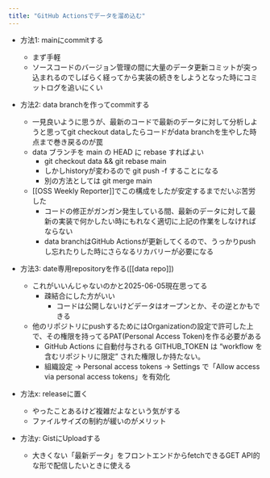 ```yaml
---
title: "GitHub Actionsでデータを溜め込む"
---
```


- 方法1: mainにcommitする
    - まず手軽
    - ソースコードのバージョン管理の間に大量のデータ更新コミットが突っ込まれるのでしばらく経ってから実装の続きをしようとなった時にコミットログを追いにくい
- 方法2: data branchを作ってcommitする
    - 一見良いように思うが、最新のコードで最新のデータに対して分析しようと思ってgit checkout dataしたらコードがdata branchを生やした時点まで巻き戻るのが罠
    - data ブランチを main の HEAD に rebase すればよい
        - git checkout data && git rebase main
        - しかしhistoryが変わるので git push -f することになる
        - 別の方法としては git merge main
    - [[OSS Weekly Reporter]]でこの構成をしたが安定するまでだいぶ苦労した
        - コードの修正がガンガン発生している間、最新のデータに対して最新の実装で何かしたい時にもれなく適切に上記の作業をしなければならない
        - data branchはGitHub Actionsが更新してくるので、うっかりpushし忘れたりした時にさらなるリカバリーが必要になる
- 方法3: date専用repositoryを作る([[data repo]])
    - これがいいんじゃないのかと2025-06-05現在思ってる
        - 疎結合にした方がいい
            - コードは公開しないけどデータはオープンとか、その逆とかもできる
    - 他のリポジトリにpushするためにはOrganizationの設定で許可した上で、その権限を持ってるPAT(Personal Access Token)を作る必要がある
        - GitHub Actions に自動付与される GITHUB_TOKEN は “workflow を含むリポジトリに限定” された権限しか持たない。
        - 組織設定 → Personal access tokens → Settings で「Allow access via personal access tokens」を有効化

- 方法x: releaseに置く
    - やったことあるけど複雑だよなという気がする
    - ファイルサイズの制約が緩いのがメリット

- 方法y: GistにUploadする
    - 大きくない「最新データ」をフロントエンドからfetchできるGET API的な形で配信したいときに使える

